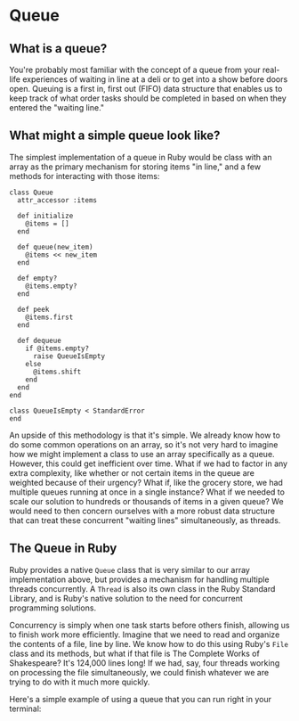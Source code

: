 # Queue

## What is a queue?

You're probably most familiar with the concept of a queue from your real-life experiences of waiting in line at a deli or to get into a show before doors open. Queuing is a first in, first out (FIFO) data structure that enables us to keep track of what order tasks should be completed in based on when they entered the "waiting line."

## What might a simple queue look like?

The simplest implementation of a queue in Ruby would be class with an array as the primary mechanism for storing items "in line," and a few methods for interacting with those items:

```
class Queue
  attr_accessor :items

  def initialize
    @items = []
  end

  def queue(new_item)
    @items << new_item
  end

  def empty?
    @items.empty?
  end

  def peek
    @items.first
  end

  def dequeue
    if @items.empty?
      raise QueueIsEmpty
    else
      @items.shift
    end
  end
end

class QueueIsEmpty < StandardError
end

```

An upside of this methodology is that it's simple. We already know how to do some common operations on an array, so it's not very hard to imagine how we might implement a class to use an array specifically as a queue. However, this could get inefficient over time. What if we had to factor in any extra complexity, like whether or not certain items in the queue are weighted because of their urgency? What if, like the grocery store, we had multiple queues running at once in a single instance? What if we needed to scale our solution to hundreds or thousands of items in a given queue? We would need to then concern ourselves with a more robust data structure that can treat these concurrent "waiting lines" simultaneously, as threads.

## The Queue in Ruby

Ruby provides a native `Queue` class that is very similar to our array implementation above, but provides a mechanism for handling multiple threads concurrently. A `Thread` is also its own class in the Ruby Standard Library, and is Ruby's native solution to the need for concurrent programming solutions.

Concurrency is simply when one task starts before others finish, allowing us to finish work more efficiently. Imagine that we need to read and organize the contents of a file, line by line. We know how to do this using Ruby's `File` class and its methods, but what if that file is The Complete Works of Shakespeare? It's 124,000 lines long! If we had, say, four threads working on processing the file simultaneously, we could finish whatever we are trying to do with it much more quickly.

Here's a simple example of using a queue that you can run right in your terminal:


